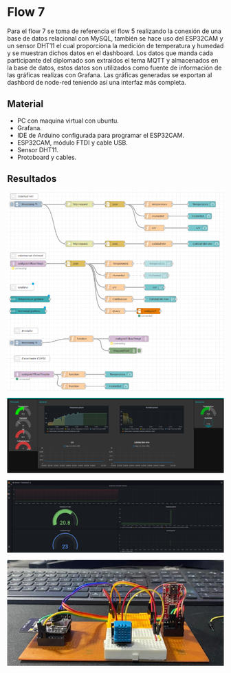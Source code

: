# Flow 7

Para el flow 7 se toma de referencia el flow 5 realizando la conexión de una base de datos relacional con MySQL, también se hace uso del ESP32CAM y un sensor DHT11 el cual proporciona la medición de temperatura y humedad y se muestran dichos datos en el dashboard. 
Los datos que manda cada participante del diplomado son extraidos el tema MQTT y almacenados en la base de datos, estos datos son utilizados como fuente de información de las gráficas realizas con Grafana. Las gráficas generadas se exportan al dashbord de node-red teniendo así una interfaz más completa.  


## Material

- PC con maquina virtual con ubuntu.
- Grafana.
- IDE de Arduino configurada para programar el ESP32CAM.
- ESP32CAM, módulo FTDI y cable USB.
- Sensor DHT11. 
- Protoboard y cables.

## Resultados
![Flow 7](https://github.com/angelumoca21/SamsungInnovationCampus/blob/main/flow7/imagenes/flow7.png)

![Flow 7 Dashboard](https://github.com/angelumoca21/SamsungInnovationCampus/blob/main/flow7/imagenes/flow7dash.png)

![Flow 7 Grafana](https://github.com/angelumoca21/SamsungInnovationCampus/blob/main/flow7/imagenes/flow7Grafana.png)

![Flow 7 Circuito](https://github.com/angelumoca21/SamsungInnovationCampus/blob/main/flow7/imagenes/circuito.jpg)
